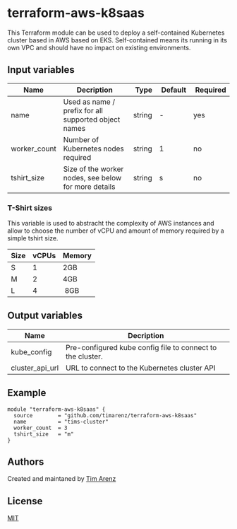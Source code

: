 # terraform-aws-k8saas
This Terraform module can be used to deploy a self-contained Kubernetes cluster based in AWS based on EKS.
Self-contained means its running in its own VPC and should have no impact on existing environments.

## Input variables
| Name | Decription | Type | Default | Required |
| ---- | ---------- | ---- | ------- | -------- |
| name | Used as name / prefix for all supported object names | string | - | yes |
| worker_count | Number of Kubernetes nodes required | string | 1 | no |
| tshirt_size | Size of the worker nodes, see below for more details | string | s | no |

### T-Shirt sizes
This variable is used to abstracht the complexity of AWS instances and allow to choose the number of vCPU and amount of memory required by a simple tshirt size.

| Size | vCPUs | Memory |
| ---- | ----- | ------ |
| S | 1 | 2GB |
| M | 2 | 4GB |
| L | 4 | 8GB |

## Output variables
| Name | Decription |
| ---- | ---------- |
| kube_config | Pre-configured kube config file to connect to the cluster. |
| cluster_api_url | URL to connect to the Kubernetes cluster API |

## Example
```hcl
module "terraform-aws-k8saas" {
  source        = "github.com/timarenz/terraform-aws-k8saas"
  name          = "tims-cluster"
  worker_count  = 3
  tshirt_size   = "m"
}
```

## Authors
Created and maintaned by [Tim Arenz](https://github.com/timarenz)

## License
[MIT](LICENSE)